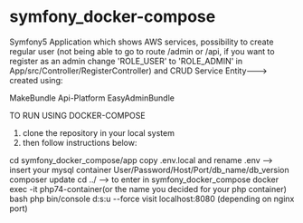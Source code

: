 # symfony_docker-compose


Symfony5 Application which shows AWS services, possibility to create regular user (not being able to go to route /admin or /api, if you want to register as an admin change 'ROLE_USER' to 'ROLE_ADMIN' in App/src/Controller/RegisterController) and CRUD Service Entity---> created using:

MakeBundle
Api-Platform
EasyAdminBundle


TO RUN USING DOCKER-COMPOSE

1) clone the repository in your local system
2) then follow instructions below:

cd symfony_docker_compose/app
copy .env.local and rename .env --> insert your mysql container User/Password/Host/Port/db_name/db_version
composer update
cd ../   --> to enter in symfony_docker_compose
docker exec -it php74-container(or the name you decided for your php container) bash
php bin/console d:s:u --force
visit localhost:8080 (depending on nginx port)
